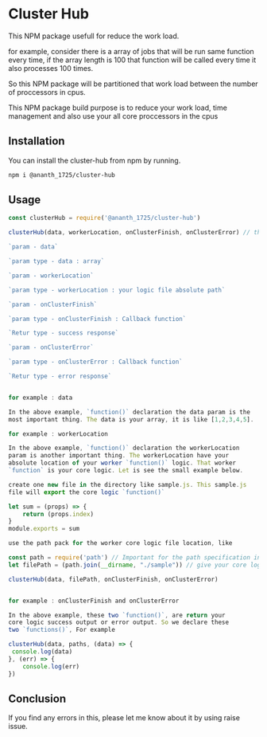  Cluster Hub
=============

This NPM package usefull for reduce the work load.

for example, consider there is a array of jobs that will be run same function every time, if the array length is 100 that function will be called every time it also processes 100 times.

So this NPM package will be partitioned that work load between the number of proccessors in cpus.

This NPM package build purpose is to reduce your work load, time management and also use your all core proccessors in the cpus 

## Installation

You can install the cluster-hub from npm by running.

```sh
npm i @ananth_1725/cluster-hub
```

## Usage

```js
const clusterHub = require('@ananth_1725/cluster-hub')

clusterHub(data, workerLocation, onClusterFinish, onClusterError) // these four params are mandatory

`param - data`

`param type - data : array`

`param - workerLocation`

`param type - workerLocation : your logic file absolute path`

`param - onClusterFinish`

`param type - onClusterFinish : Callback function`

`Retur type - success response`

`param - onClusterError`

`param type - onClusterError : Callback function`

`Retur type - error response`


for example : data 

In the above example, `function()` declaration the data param is the 
most important thing. The data is your array, it is like [1,2,3,4,5].

for example : workerLocation

In the above example, `function()` declaration the workerLocation 
param is another important thing. The workerLocation have your 
absolute location of your worker `function()` logic. That worker
`function` is your core logic. Let is see the small example below.

create one new file in the directory like sample.js. This sample.js
file will export the core logic `function()`

let sum = (props) => {
    return (props.index)
}
module.exports = sum

use the path pack for the worker core logic file location, like

const path = require('path') // Important for the path specification in your side
let filePath = (path.join(__dirname, "./sample")) // give your core logic path in this path section

clusterHub(data, filePath, onClusterFinish, onClusterError)


for example : onClusterFinish and onClusterError

In the above example, these two `function()`, are return your
core logic success output or error output. So we declare these 
two `functions()`, For example

clusterHub(data, paths, (data) => {
 console.log(data)
}, (err) => {
    console.log(err)
})

```

## Conclusion

If you find any errors in this, please let me know about it by using raise issue.
